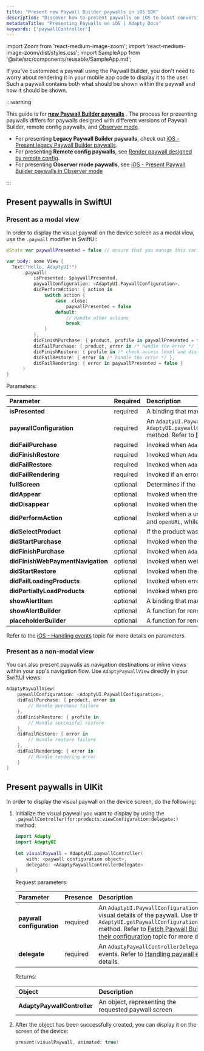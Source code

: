 ```yaml
---
title: "Present new Paywall Builder paywalls in iOS SDK"
description: "Discover how to present paywalls on iOS to boost conversions and revenue."
metadataTitle: "Presenting Paywalls on iOS | Adapty Docs"
keywords: ['paywallController']
---
```


import Zoom from 'react-medium-image-zoom';
import 'react-medium-image-zoom/dist/styles.css';
import SampleApp from '@site/src/components/reusable/SampleApp.md'; 

If you've customized a paywall using the Paywall Builder, you don't need to worry about rendering it in your mobile app code to display it to the user. Such a paywall contains both what should be shown within the paywall and how it should be shown.

:::warning

This guide is for **[new Paywall Builder paywalls](adapty-paywall-builder.md)** . The process for presenting paywalls differs for paywalls designed with different versions of Paywall Builder, remote config paywalls, and [Observer mode](observer-vs-full-mode).

- For presenting **Legacy Paywall Builder paywalls**, check out [iOS - Present legacy Paywall Builder paywalls](ios-present-paywalls-legacy).
- For presenting **Remote config paywalls**, see [Render paywall designed by remote config](present-remote-config-paywalls).
- For presenting **Observer mode paywalls**, see [iOS - Present Paywall Builder paywalls in Observer mode](ios-present-paywall-builder-paywalls-in-observer-mode)

:::

## Present paywalls in SwiftUI

### Present as a modal view

In order to display the visual paywall on the device screen as a modal view, use the `.paywall` modifier in SwiftUI:

```swift showLineNumbers title="SwiftUI"
@State var paywallPresented = false // ensure that you manage this variable state and set it to `true` at the moment you want to show the paywall

var body: some View {
  Text("Hello, AdaptyUI!")
      .paywall(
          isPresented: $paywallPresented,
          paywallConfiguration: <AdaptyUI.PaywallConfiguration>,
          didPerformAction: { action in
              switch action {
                  case .close:
                      paywallPresented = false
                  default:
                      // Handle other actions
                      break
              }
          },
          didFinishPurchase: { product, profile in paywallPresented = false },
          didFailPurchase: { product, error in /* handle the error */ },
          didFinishRestore: { profile in /* check access level and dismiss */  },
          didFailRestore: { error in /* handle the error */ },
          didFailRendering: { error in paywallPresented = false }
      )
}
```

Parameters:

| Parameter                         | Required | Description                                                                                                                                                                                                                                                                                                                    |
|:----------------------------------|:---------|:-------------------------------------------------------------------------------------------------------------------------------------------------------------------------------------------------------------------------------------------------------------------------------------------------------------------------------|
| **isPresented**                   | required | A binding that manages whether the paywall screen is displayed.                                                                                                                                                                                                                                                                |
| **paywallConfiguration**          | required | An `AdaptyUI.PaywallConfiguration` object containing visual details of the paywall. Use the `AdaptyUI.paywallConfiguration(for:products:viewConfiguration:observerModeResolver:tagResolver:timerResolver:)` method. Refer to [Fetch Paywall Builder paywalls and their configuration](get-pb-paywalls) topic for more details. |
| **didFailPurchase**               | required | Invoked when `Adapty.makePurchase()` fails.                                                                                                                                                                                                                                                                                    |
| **didFinishRestore**              | required | Invoked when `Adapty.restorePurchases()` completes successfully.                                                                                                                                                                                                                                                               |
| **didFailRestore**                | required | Invoked when `Adapty.restorePurchases()` fails.                                                                                                                                                                                                                                                                                |
| **didFailRendering**              | required | Invoked if an error occurs while rendering the interface. In this case, [contact Adapty Support](mailto:support@adapty.io).                                                                                                                                                                                                    |
| **fullScreen**                    | optional | Determines if the paywall appears in full-screen mode or as a modal. Defaults to `true`.                                                                                                                                                                                                                                       |
| **didAppear**                     | optional | Invoked when the paywall view was presented.                                                                                                                                                                                                                                                                                   |
| **didDisappear**                  | optional | Invoked when the paywall view was dismissed.                                                                                                                                                                                                                                                                                   |
| **didPerformAction**              | optional | Invoked when a user clicks a button. Different buttons have different action IDs. Two action IDs are pre-defined: `close` and `openURL`, while others are custom and can be set in the builder.                                                                                                                                |
| **didSelectProduct**              | optional | If the product was selected for purchase (by a user or by the system), this callback will be invoked.                                                                                                                                                                                                                          |
| **didStartPurchase**              | optional | Invoked when the user begins the purchase process.                                                                                                                                                                                                                                                                             |
| **didFinishPurchase**             | optional | Invoked when `Adapty.makePurchase()` completes successfully.                                                                                                                                                                                                                                                                   |
| **didFinishWebPaymentNavigation** | optional | Invoked when web payment navigation finishes.                                                                                                                                                                                                                                                                                  |
| **didStartRestore**               | optional | Invoked when the user starts the restore process.                                                                                                                                                                                                                                                                              |
| **didFailLoadingProducts**        | optional | Invoked when errors occur during product loading. Return `true` to retry loading.                                                                                                                                                                                                                                              |
| **didPartiallyLoadProducts**      | optional | Invoked when products are partially loaded.                                                                                                                                                                                                                                                                                    |
| **showAlertItem**                 | optional | A binding that manages the display of alert items above the paywall.                                                                                                                                                                                                                                                           |
| **showAlertBuilder**              | optional | A function for rendering the alert view.                                                                                                                                                                                                                                                                                       |
| **placeholderBuilder**            | optional | A function for rendering the placeholder view while the paywall is loading.                                                                                                                                                                                                                                                    |

Refer to the [iOS - Handling events](ios-handling-events) topic for more details on parameters.

### Present as a non-modal view

You can also present paywalls as navigation destinations or inline views within your app's navigation flow. Use `AdaptyPaywallView` directly in your SwiftUI views:

```swift showLineNumbers title="SwiftUI"
AdaptyPaywallView(
    paywallConfiguration: <AdaptyUI.PaywallConfiguration>,
    didFailPurchase: { product, error in
        // Handle purchase failure
    },
    didFinishRestore: { profile in
        // Handle successful restore
    },
    didFailRestore: { error in
        // Handle restore failure
    },
    didFailRendering: { error in
        // Handle rendering error
    }
)
```


## Present paywalls in UIKit

In order to display the visual paywall on the device screen, do the following:

1. Initialize the visual paywall you want to display by using the  `.paywallController(for:products:viewConfiguration:delegate:)` method:

     ```swift showLineNumbers title="Swift"
     import Adapty
     import AdaptyUI
        
     let visualPaywall = AdaptyUI.paywallController(
         with: <paywall configuration object>,
         delegate: <AdaptyPaywallControllerDelegate>
     )
     ```

    Request parameters:

   | Parameter                | Presence | Description |
   | :----------------------- | :------- | :---------- |
   | **paywall configuration**         | required | An `AdaptyUI.PaywallConfiguration` object containing visual details of the paywall. Use the `AdaptyUI.getPaywallConfiguration(forPaywall:locale:)` method.  Refer to [Fetch Paywall Builder paywalls and their configuration](get-pb-paywalls) topic for more details. |
   | **delegate**            | required | An `AdaptyPaywallControllerDelegate` to listen to paywall events. Refer to [Handling paywall events](ios-handling-events) topic for more details.

    Returns:

    | Object                  | Description                                          |
    | :---------------------- | :--------------------------------------------------- |
    | **AdaptyPaywallController** | An object, representing the requested paywall screen |

2. After the object has been successfully created, you can display it on the screen of the device: 

   ```swift showLineNumbers title="Swift"
   present(visualPaywall, animated: true)
   ```

<SampleApp />

